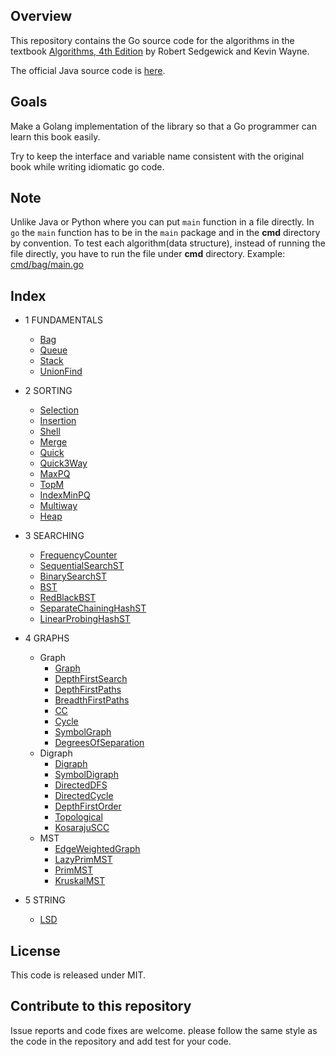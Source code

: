 ## Overview

This repository contains the Go source code for the algorithms in the textbook
<a href = "http://amzn.to/13VNJi7">Algorithms, 4th Edition</a> by Robert Sedgewick and Kevin Wayne.

The official Java source code is <a href="https://github.com/kevin-wayne/algs4">here</a>.

## Goals

Make a Golang implementation of the library so that a Go programmer can learn this book easily.

Try to keep the interface and variable name consistent with the original book while writing idiomatic go code.

## Note

Unlike Java or Python where you can put `main` function in a file directly. In `go` the `main` function has to be in the `main` package and in the **cmd** directory by convention.
To test each algorithm(data structure), instead of running the file directly, you have to run the file under **cmd** directory. Example: [cmd/bag/main.go](cmd/bag/main.go)

## Index

* 1 FUNDAMENTALS

  * [Bag](bag.go)
  * [Queue](queue.go)
  * [Stack](stack.go)
  * [UnionFind](uf.go)

* 2 SORTING

  * [Selection](selection.go)
  * [Insertion](insertion.go)
  * [Shell](shell.go)
  * [Merge](merge.go)
  * [Quick](quick.go)
  * [Quick3Way](quick_3way.go)
  * [MaxPQ](max_pq.go)
  * [TopM](cmd/topm/main.go)
  * [IndexMinPQ](index_min_pq.go)
  * [Multiway](cmd/multiway/main.go)
  * [Heap](heap.go)

* 3 SEARCHING

  * [FrequencyCounter](cmd/frequency-counter/main.go)
  * [SequentialSearchST](sequential_search.go)
  * [BinarySearchST](binary_search_st.go)
  * [BST](bst.go)
  * [RedBlackBST](red_black_bst.go)
  * [SeparateChainingHashST](separate_chaining_hash_st.go)
  * [LinearProbingHashST](linear_probing_hash_st.go)

* 4 GRAPHS
  * Graph
    * [Graph](graph.go)
    * [DepthFirstSearch](depth_first_search.go)
    * [DepthFirstPaths](depth_first_paths.go)
    * [BreadthFirstPaths](breadth_first_paths.go)
    * [CC](cc.go)
    * [Cycle](cycle.go)
    * [SymbolGraph](symbol_graph.go)
    * [DegreesOfSeparation](cmd/degrees-of-separation/main.go)
  * Digraph
    * [Digraph](digraph.go)
    * [SymbolDigraph](symbol_digraph.go)
    * [DirectedDFS](directed_dfs.go)
    * [DirectedCycle](directed_cycle.go)
    * [DepthFirstOrder](depth_first_order.go)
    * [Topological](topological.go)
    * [KosarajuSCC](kosaraju_scc.go)
  * MST
    * [EdgeWeightedGraph](edge_weighted_graph.go)
    * [LazyPrimMST](lazy_prim_mst.go)
    * [PrimMST](prim_mst.go)
    * [KruskalMST](kruskal_mst.go)

* 5 STRING

  * [LSD](lsd.go)

## License

This code is released under MIT.

## Contribute to this repository

Issue reports and code fixes are welcome. please follow the same style as the code in the repository and add test for your code.